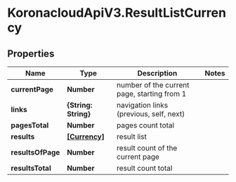 # KoronacloudApiV3.ResultListCurrency

## Properties
Name | Type | Description | Notes
------------ | ------------- | ------------- | -------------
**currentPage** | **Number** | number of the current page, starting from 1 | 
**links** | **{String: String}** | navigation links (previous, self, next) | 
**pagesTotal** | **Number** | pages count total | 
**results** | [**[Currency]**](Currency.md) | result list | 
**resultsOfPage** | **Number** | result count of the current page | 
**resultsTotal** | **Number** | result count total | 


